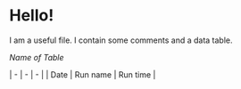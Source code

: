 # Hello!

I am a useful file. I contain some comments and a data table.

*Name of Table*

| - | - | - |
| Date | Run name | Run time |

